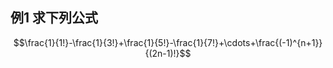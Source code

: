 ><script type="text/javascript" src="http://cdn.mathjax.org/mathjax/latest/MathJax.js?config=default"></script>
## 例1 求下列公式
$$\frac{1}{1!}-\frac{1}{3!}+\frac{1}{5!}-\frac{1}{7!}+\cdots+\frac{(-1)^{n+1}}{(2n-1)!}$$
